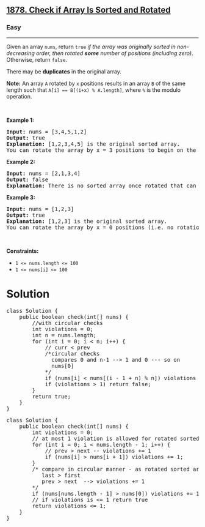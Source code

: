 <h2><a href="https://leetcode.com/problems/check-if-array-is-sorted-and-rotated">1878. Check if Array Is Sorted and Rotated</a></h2>
<h3>Easy</h3>
<hr>
<p>Given an array <code>nums</code>, return <code>true</code><em> if the array was originally sorted in non-decreasing order, then rotated <strong>some</strong> number of positions (including zero)</em>. Otherwise, return <code>false</code>.</p>

<p>There may be <strong>duplicates</strong> in the original array.</p>

<p><strong>Note:</strong> An array <code>A</code> rotated by <code>x</code> positions results in an array <code>B</code> of the same length such that <code>A[i] == B[(i+x) % A.length]</code>, where <code>%</code> is the modulo operation.</p>

<p>&nbsp;</p>
<p><strong class="example">Example 1:</strong></p>

<pre>
<strong>Input:</strong> nums = [3,4,5,1,2]
<strong>Output:</strong> true
<strong>Explanation:</strong> [1,2,3,4,5] is the original sorted array.
You can rotate the array by x = 3 positions to begin on the the element of value 3: [3,4,5,1,2].
</pre>

<p><strong class="example">Example 2:</strong></p>

<pre>
<strong>Input:</strong> nums = [2,1,3,4]
<strong>Output:</strong> false
<strong>Explanation:</strong> There is no sorted array once rotated that can make nums.
</pre>

<p><strong class="example">Example 3:</strong></p>

<pre>
<strong>Input:</strong> nums = [1,2,3]
<strong>Output:</strong> true
<strong>Explanation:</strong> [1,2,3] is the original sorted array.
You can rotate the array by x = 0 positions (i.e. no rotation) to make nums.
</pre>

<p>&nbsp;</p>
<p><strong>Constraints:</strong></p>

<ul>
	<li><code>1 &lt;= nums.length &lt;= 100</code></li>
	<li><code>1 &lt;= nums[i] &lt;= 100</code></li>
</ul>

<h1>Solution</h1>
<pre>
class Solution {
    public boolean check(int[] nums) {
        //with circular checks 
        int violations = 0;
        int n = nums.length;
        for (int i = 0; i < n; i++) {
            // curr < prev
            /*circular checks
              compares 0 and n-1 --> 1 and 0 --- so on 
              nums[0]
            */
            if (nums[i] < nums[(i - 1 + n) % n]) violations += 1;
            if (violations > 1) return false;
        }
        return true;
    }
}
</pre>

<pre>
class Solution {
    public boolean check(int[] nums) {
        int violations = 0;
        // at most 1 violation is allowed for rotated sorted array
        for (int i = 0; i < nums.length - 1; i++) {
            // prev > next -- violations += 1
            if (nums[i] > nums[i + 1]) violations += 1;
        }
        /* compare in circular manner - as rotated sorted array
           last > first 
           prev > next  --> violations += 1
        */
        if (nums[nums.length - 1] > nums[0]) violations += 1;
        // if violations is <= 1 return true
        return violations <= 1;
    }
}
</pre>

